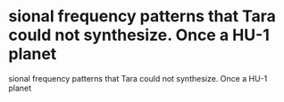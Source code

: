 # sional frequency patterns that Tara could not synthesize. Once a HU-1 planet

sional frequency patterns that Tara could not synthesize. Once a HU-1 planet